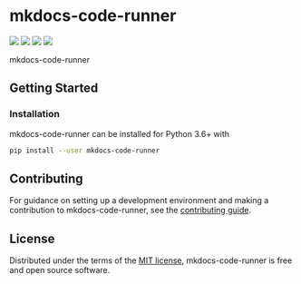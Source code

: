 # mkdocs-code-runner

![](https://img.shields.io/pypi/v/mkdocs-code-runner)
![](https://img.shields.io/github/license/wolfgangwazzlestrauss/mkdocs-code-runner)
![](https://github.com/wolfgangwazzlestrauss/mkdocs-code-runner/workflows/build/badge.svg)
![](https://img.shields.io/github/repo-size/wolfgangwazzlestrauss/mkdocs-code-runner)

mkdocs-code-runner


## Getting Started

### Installation

mkdocs-code-runner can be installed for Python 3.6+ with

```bash
pip install --user mkdocs-code-runner
```


## Contributing

For guidance on setting up a development environment and making a contribution to mkdocs-code-runner,
see the [contributing guide](CONTRIBUTING.md).


## License

Distributed under the terms of the [MIT license](LICENSE.md), mkdocs-code-runner is
free and open source software.
